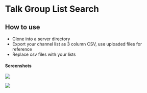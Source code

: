 # Talk Group List Search

## How to use
* Clone into a server directory
* Export your channel list as 3 column CSV, use uploaded files for reference
* Replace csv files with your lists

#### Screenshots

![](https://i.ibb.co/5WwS00C7/image.png)

![](https://i.ibb.co/f6d4KDq/image.png)
